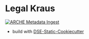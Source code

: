 # Legal Kraus

[![ARCHE Metadata Ingest](https://github.com/acdh-oeaw/kraus-static/actions/workflows/arche.yml/badge.svg)](https://github.com/acdh-oeaw/kraus-static/actions/workflows/arche.yml)


* build with [DSE-Static-Cookiecutter](https://github.com/acdh-oeaw/dse-static-cookiecutter)
